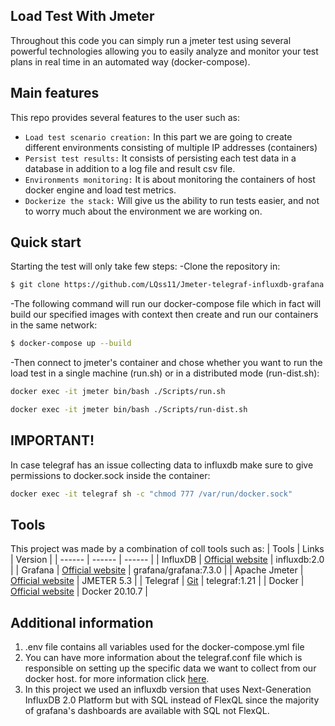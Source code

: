 ## Load Test With Jmeter
Throughout this code you can simply run a jmeter test using several powerful technologies allowing you to easily analyze and monitor your test plans in real time in an automated way (docker-compose).
## Main features
This repo provides several features to the user such as:
- `Load test scenario creation:` In this part we are going to create different environments consisting of multiple IP addresses (containers)
- `Persist test results:` It consists of persisting each test data in a database in addition to a log file and result csv file.
- `Environments monitoring:` It is about monitoring the containers of host docker engine and load test metrics.
- `Dockerize the stack:` Will give us the ability to run tests easier, and not to worry much about the environment we are working on.
## Quick start

Starting the test will only take few steps:
-Clone the repository in:
```sh
$ git clone https://github.com/LQss11/Jmeter-telegraf-influxdb-grafana.git
```
-The following command will run our docker-compose file which in fact will build our specified images with context then create and run our containers in  the same network:
```sh
$ docker-compose up --build
```
-Then connect to jmeter's container and chose whether you want to run the load test in a single machine (run.sh) or in a distributed mode (run-dist.sh):
```sh
docker exec -it jmeter bin/bash ./Scripts/run.sh

```
```sh
docker exec -it jmeter bin/bash ./Scripts/run-dist.sh
```

## IMPORTANT!
In case telegraf has an issue collecting data to influxdb make sure to give permissions to docker.sock inside the container:
```sh
docker exec -it telegraf sh -c "chmod 777 /var/run/docker.sock"
```
## Tools
This project was made by a combination of coll tools such as:
| Tools | Links | Version |
| ------ | ------ | ------ |
| InfluxDB | [Official website](https://www.influxdata.com/) | influxdb:2.0 |
| Grafana | [Official website](https://grafana.com/) | grafana/grafana:7.3.0 |
| Apache Jmeter | [Official website](https://jmeter.apache.org/) | JMETER 5.3 |
| Telegraf | [Git](https://github.com/influxdata/telegraf/) | telegraf:1.21 |
| Docker | [Official website](https://www.docker.com/) | Docker 20.10.7 |
## Additional information
1. .env file contains all variables used for the docker-compose.yml file
1. You can have more information about the telegraf.conf file which is responsible on setting up the specific data we want to collect from our docker host. for more information click [here](https://docs.influxdata.com/telegraf/v1.20/administration/configuration/).
1. In this project we used an influxdb version that uses Next-Generation InfluxDB 2.0 Platform but with SQL instead of FlexQL since the majority of grafana's dashboards are available with SQL not FlexQL.
